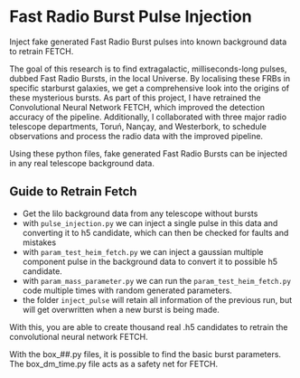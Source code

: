 # Fast Radio Burst Pulse Injection 

Inject fake generated Fast Radio Burst pulses into known background data to retrain FETCH.

The goal of this research is to find extragalactic, milliseconds-long pulses, dubbed Fast Radio Bursts, in the local Universe. By localising these FRBs in specific starburst galaxies, we get a comprehensive look into the origins of these mysterious bursts. As part of this project, I have retrained the Convolutional Neural Network FETCH, which improved the detection accuracy of the pipeline. Additionally, I collaborated with three major radio telescope departments, Toruń, Nançay, and Westerbork, to schedule observations and process the radio data with the improved pipeline.

Using these python files, fake generated Fast Radio Bursts can be injected in any real telescope background data. 

## Guide to Retrain Fetch
- Get the lilo background data from any telescope without bursts
- with `pulse_injection.py` we can inject a single pulse in this data and converting it to h5 candidate, which can then be checked for faults and mistakes
- with `param_test_heim_fetch.py` we can inject a gaussian multiple component pulse in the background data to convert it to possible h5 candidate.
- with `param_mass_parameter.py` we can run the `param_test_heim_fetch.py` code multiple times with random generated parameters. 
- the folder `inject_pulse` will retain all information of the previous run, but will get overwritten when a new burst is being made. 

With this, you are able to create thousand real .h5 candidates to retrain the convolutional neural network FETCH.  

With the box_##.py files, it is possible to find the basic burst parameters. The box_dm_time.py file acts as a safety net for FETCH.
